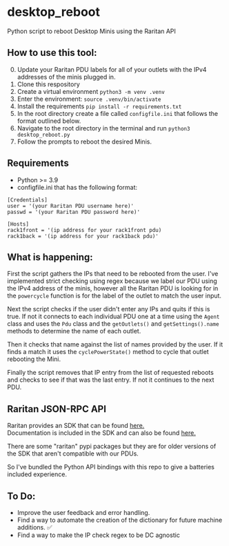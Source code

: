 # desktop_reboot
Python script to reboot Desktop Minis using the Raritan API

## How to use this tool:
0) Update your Raritan PDU labels for all of your outlets with the IPv4 addresses of the minis plugged in.
1) Clone this respository
2) Create a virtual environment `python3 -m venv .venv`
3) Enter the environment: `source .venv/bin/activate`
4) Install the requirements `pip install -r requirements.txt` 
5) In the root directory create a file called `configfile.ini` that follows the format outlined below.
6) Navigate to the root directory in the terminal and run `python3 desktop_reboot.py`
7) Follow the prompts to reboot the desired Minis.

## Requirements
* Python >= 3.9
* configfile.ini that has the following format:
```
[Credentials]
user = '(your Raritan PDU username here)'
passwd = '(your Raritan PDU password here)'

[Hosts]
rack1front = '(ip address for your rack1front pdu)
rack1back = '(ip address for your rack1back pdu)'
```

## What is happening:
First the script gathers the IPs that need to be rebooted from the user. I've implemented strict checking using regex because we label our PDU using the IPv4 address of the minis, however all the Raritan PDU is looking for in the `powercycle` function is for the label of the outlet to match the user input.  

Next the script checks if the user didn't enter any IPs and quits if this is true. If not it connects to each individual PDU one at a time using the `Agent` class and uses the `Pdu` class and the `getOutlets()` and `getSettings().name` methods to determine the name of each outlet.  

Then it checks that name against the list of names provided by the user. If it finds a match it uses the `cyclePowerState()` method to cycle that outlet rebooting the Mini.  

Finally the script removes that IP entry from the list of requested reboots and checks to see if that was the last entry. If not it continues to the next PDU.  

## Raritan JSON-RPC API
Raritan provides an SDK that can be found [here.](https://www.raritan.com/support/product/px3)  
Documentation is included in the SDK and can also be found [here.](https://help.raritan.com/json-rpc/pdu/v3.6.1/)

There are some "raritan" pypi packages but they are for older versions of the SDK that aren't compatible with our PDUs. 

So I've bundled the Python API bindings with this repo to give a batteries included experience. 

## To Do:
* Improve the user feedback and error handling. 
* Find a way to automate the creation of the dictionary for future machine additions. ✅
* Find a way to make the IP check regex to be DC agnostic

